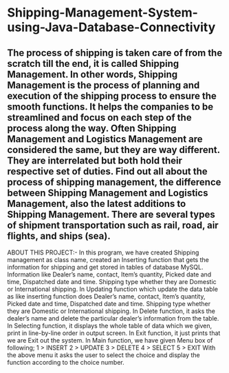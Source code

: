 # Shipping-Management-System-using-Java-Database-Connectivity
The process of shipping is taken care of from the scratch till the end, it is called Shipping Management. In other words, Shipping Management is the process of planning and execution of the shipping process to ensure the smooth functions. It helps the companies to be streamlined and focus on each step of the process along the way. Often Shipping Management and Logistics Management are considered the same, but they are way different. They are interrelated but both hold their respective set of duties. Find out all about the process of shipping management, the difference between Shipping Management and Logistics Management, also the latest additions to Shipping Management. There are several types of shipment transportation such as rail, road, air flights, and ships (sea).
---------------------------------------------------------------------------------------------------------------------------------------------------------------------------
ABOUT THIS PROJECT:-                                                                In this program, we have created Shipping management as class name, created an Inserting function that gets the information for shipping and get stored in tables of database MySQL. Information like Dealer’s name, contact, Item’s quantity, Picked date and time, Dispatched date and time. Shipping type whether they are Domestic or International shipping.
In Updating function which update the data table as like inserting function does Dealer’s name, contact, Item’s quantity, Picked date and time, Dispatched date and time. Shipping type whether they are Domestic or International shipping.
 In Delete function, it asks the dealer’s name and delete the particular dealer’s information from the table. 
In Selecting function, it displays the whole table of data which we given, print in line-by-line order in output screen.
In Exit function, it just prints that we are Exit out the system.
In Main function, we have given Menu box of following;
1 > INSERT
2 > UPDATE
3 > DELETE
4 > SELECT 
5 > EXIT
With the above menu it asks the user to select the choice and display the function according to the choice number.
